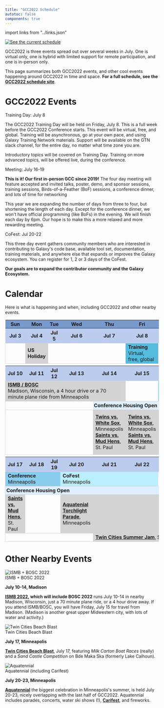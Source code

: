 ```yaml
---
title: "GCC2022 Schedule"
autotoc: false
components: true
---
```


import links from "../links.json"
<link-box :links="links" />

<div class="float-right">

[![See the current schedule](/images/events/gcc2022/schedule/schedule-thumb.png)](https://gcc2022.sched.com/)

</div>

<p class="lead">GCC2022 is three events spread out over several weeks in July.  One is virtual only, one is hybrid with limited support for remote participation, and one is in-person only.</p>

This page summarizes both GCC2022 events, and other cool events happening around GCC2022 in time and space.  **For a full schedule, see the [GCC2022 schedule site](https://gcc2022.sched.com/)**.

# GCC2022 Events

<div class="card-deck">

<!-- Training Day -->
<div class="card" style="min-width: 25%; max-width: 40rem;">
<div class="card-header">
Training Day: July 8
</div>

The GCC2022 Training Day will be held on Friday, July 8.  This is a full week before the GCC2022 Conference starts.  This event will be virtual, free, and global.  Training will be asynchronous, go at your own pace, and using Galaxy Training Network materials.  Support will be available on the GTN slack channel, for the entire day, no matter what time zone you are.

Introductory topics will be covered on Training Day.  Training on more advanced topics, will be offered live, during the conference.

</div>

<!-- GCC2022 Conference -->
<div class="card" style="min-width: 35%; max-width: 40rem;">
<div class="card-header">
Meeting: July 16-19
</div>

**This is it!  Our first in-person GCC since 2019!**  The four day meeting will feature accepted and invited talks, poster, demo, and sponsor sessions, training sessions, Birds-of-a-Feather (BoF) sessions, a conference dinner, and lots of time for networking

This year we are expanding the number of days from three to four, but shortening the length of each day.  Except for the conference dinner, we won't have official programming (like BoFs) in the evening.  We will finish each day by 6pm.  Our hope is to make this a more relaxed and more rewarding meeting.

</div>

<!-- CoFest -->
<div class="card" style="min-width: 25%; max-width: 40rem;">
<div class="card-header">
CoFest: Jul 20-22
</div>

This three day event gathers community members who are interested in contributing to Galaxy's code base, available tool set, documentation, training materials, and anywhere else that expands or improves the Galaxy ecosystem.  You can register for 1, 2 or 3 days of the CoFest.

**Our goals are to expand the contributor community and the Galaxy Ecosystem.**

</div>
</div>

# Calendar

Here is what is happening and when, including GCC2022 and other nearby events.

<table>
<tr class="lead text-center" style="background-color: #79C;">
<th style="min-width: 12%; padding: 0.2em;">Sun</th>
<th style="min-width: 12%; padding: 0.2em;">Mon</th>
<th style="min-width: 12%; padding: 0.2em;">Tue</th>
<th style="min-width: 12%; padding: 0.2em;">Wed</th>
<th style="min-width: 12%; padding: 0.2em;">Thu</th>
<th style="min-width: 12%; padding: 0.2em;">Fri</th>
<th style="min-width: 12%; padding: 0.2em;">Sat</th>
</tr>
<tr></tr>
<tr class="text-center" style="background-color: #BCE">
<th>Jul 3</th>
<th>Jul 4</th>
<th>Jul 5</th>
<th>Jul 6</th>
<th>Jul 7</th>
<th>Jul 8</th>
<th>Jul 9</th>
</tr>
<tr style="border: 1px solid lightgray">
<td></td>
<td style="background-color: lightgray;"><strong>US Holiday</strong></td>
<td></td>
<td></td>
<td></td>
<td style="background-color: #5BD;"><span class="lead"><strong>Training</strong></span><br /> Virtual, free, global</td>
<td></td>
</tr>
<tr>
<td colspan="7"></td>
</tr>
<tr class="text-center" style="background-color: #BCE">
<th>Jul 10</th>
<th>Jul 11</th>
<th>Jul 12</th>
<th>Jul 13</th>
<th>Jul 14</th>
<th>Jul 15</th>
<th>Jul 16</th>
</tr>
<tr style="border: 1px solid lightgray">
<td colspan="5" style="background-color: lightgray;"><strong><a href="https://www.iscb.org/ismb2022">ISMB / BOSC</a></strong><br />Madison, Wisconsin, a 4 hour drive or a 70 minute plane ride from Minneapolis</td>
<td></td>
<td style="background-color: #8CE;"><span class="lead"><strong>Conference</strong></span><br />Minneapolis</td>
</tr>
<tr class="text-center" style="border: 1px solid lightgray">
<td colspan="4" style="padding: 0.2em;"></td>
<td colspan="3" class="small" style="padding: 0.2em; background-color: #DEF;"><strong>Conference Housing Open</a></strong></td>
</tr>
<tr style="border: 1px solid lightgray">
<td></td>
<td></td>
<td></td>
<td></td>
<td class="small" style="background-color: lightgray;"><strong><a href="https://www.mlb.com/twins">Twins vs. White Sox</a></strong>, Minneapolis<br /><strong><a href="https://www.milb.com/st-paul">Saints vs. Mud Hens</a></strong>, St. Paul</td>
<td class="small" style="background-color: lightgray;"><strong><a href="https://www.mlb.com/twins">Twins vs. White Sox</a></strong>, Minneapolis<br /><strong><a href="https://www.milb.com/st-paul">Saints vs. Mud Hens</a></strong>, St. Paul</td>
<td class="small" style="background-color: lightgray;"><strong><a href="https://www.tcbeachblast.com/">Twin Cities Beach Blast</a></strong>, Minneapolis<br /><strong><a href="https://www.milb.com/st-paul">Saints vs. Mud Hens</a></strong>, St. Paul</td>
</tr>
<tr>
<td colspan="7"></td>
</tr>
<tr class="text-center" style="background-color: #BCE">
<th>Jul 17</th>
<th>Jul 18</th>
<th>Jul 19</th>
<th>Jul 20</th>
<th>Jul 21</th>
<th>Jul 22</th>
<th>Jul 23</th>
</tr>
<tr style="border: 1px solid lightgray">
<td colspan="3" style="background-color: #8CE;"><span class="lead"><strong>Conference</strong></span><br />Minneapolis</td>
<td colspan="3" style="background-color: #BEF;"><span class="lead"><strong>CoFest</strong></span><br />Minneapolis</td>
<td></td>
</tr>
<tr class="text-center" style="border: 1px solid lightgray">
<td colspan="7" class="small" style="padding: 0.2em; background-color: #DEF;"><strong>Conference Housing Open</a></strong></td>
</tr>
<tr style="border: 1px solid lightgray">
<td class="small" style="background-color: lightgray;"><strong><a href="https://www.milb.com/st-paul">Saints vs. Mud Hens</a></strong>, St. Paul</td>
<td></td>
<td></td>
<td class="small" style="background-color: lightgray;"><strong><a href="https://www.aquatennial.com/">Aquatenial</a><br /><a href="https://www.aquatennial.com/torchlightparade/">Torchlight Parade</a></strong>, Minneapolis</td>
<td colspan="2" style="background-color: lightgray;"></td>
<td class="small" style="background-color: lightgray;"><strong><br /><a href="https://www.aquatennial.com/fireworks/">Fireworks</a></strong>, Minneapolis</td>
</tr>
<tr style="border: 1px solid lightgray">
<td></td>
<td></td>
<td></td>
<td></td>
<td colspan="3" class="small" style="background-color: lightgray;"><strong><a href="https://tcsummerjam.com/">Twin Cities Summer Jam</a></strong>, Shakopee</td>
</tr>
</table>


# Other Nearby Events
<div class="card-deck">


  <!-- ISMB-->
  <div class="card" style="min-width: 25%; max-width: 40rem;">
    <img src="/images/events/2022-ismb-bosc/ismb-banner-cropped.png" class="card-img-top" alt="ISMB + BOSC 2022" />
    <div class="card-header">
    ISMB + BOSC 2022
    </div>

**July 10-14, Madison**

**[ISMB 2022](https://www.iscb.org/ismb2022), which will include BOSC 2022** runs July 10-14 in nearby Madison, Wisconsin, just a 70 minute plane ride, or a 4 hour drive away.  If you attend ISMB/BOSC, you will have Friday, July 15 for travel from Madison.  (Madison is another great upper Midwestern city, with lots of water and activity.)

  </div>

  <!-- Beach Blast -->
  <div class="card" style="min-width: 25%; max-width: 40rem;">
    <img src="/images/events/gcc2022/twin-cities-beach-blast.png" class="card-img-top" alt="Twin Cities Beach Blast" />
    <div class="card-header">
    Twin Cities Beach Blast
    </div>

**July 17, Minneapolis**

**[Twin Cities Beach Blast](https://www.tcbeachblast.com/)**, July 17, featuring *Milk Carton Boat Races* (really) and a *Sand Castle Competition* on Bde Maka Ska (formerly Lake Calhoun).

  </div>

  <!-- Aquatennial -->
  <div class="card" style="min-width: 25%; max-width: 40rem;">
    <img src="/images/events/gcc2022/fireworks.jpg" class="card-img-top" alt="Aquatennial" />
    <div class="card-header">
      Aquatennial (including Carifest)
    </div>

**July 20-23, Minneapolis**

**[Aquatennial](https://www.aquatennial.com/)** the biggest celebration in Minneapolis's summer, is held July 20-23, nicely overlapping with the last half of GCC2022.  Aquatennial includes parades, concerts, water ski shows (!), [**Carifest**](https://carifest.org/), and fireworks.

  </div>

</div>
